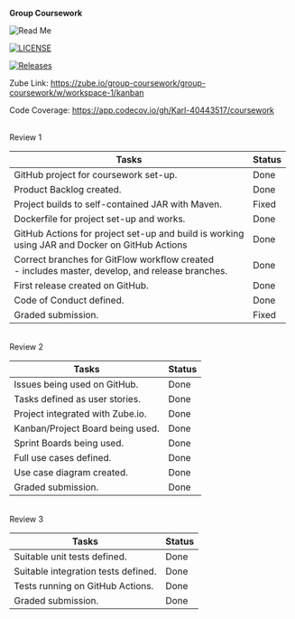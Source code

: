 **Group Coursework**

![Read Me](https://github.com/Karl-40443517/Coursework/README.md/badge.svg)

[![LICENSE](https://img.shields.io/github/license/Karl-40443517/sem.svg?style=flat-square)](https://github.com/Karl-40443517/coursework/master/LICENSE)

[![Releases](https://img.shields.io/github/release/JBLACK2889/sem/all.svg?style=flat-square)](https://github.com/JBLACK2889/coursework/releases)

Zube Link: https://zube.io/group-coursework/group-coursework/w/workspace-1/kanban

Code Coverage: https://app.codecov.io/gh/Karl-40443517/coursework

<br/>
Review 1

| Tasks                                                                                                 | Status |
|-------------------------------------------------------------------------------------------------------|--------|
| GitHub project for coursework set-up.                                                                 | Done   |
| Product Backlog created.                                                                              | Done   |
| Project builds to self-contained JAR with Maven.                                                      | Fixed  |
| Dockerfile for project set-up and works.                                                              | Done   |
| GitHub Actions for project set-up and build is working <br/>using JAR and Docker on GitHub Actions    | Done   |
| Correct branches for GitFlow workflow created <br/> - includes master, develop, and release branches. | Done   |
| First release created on GitHub.                                                                      | Done   |
| Code of Conduct defined.                                                                              | Done   |
| Graded submission.                                                                                    | Fixed  |

<br/>
Review 2

| Tasks                            | Status |
|----------------------------------|--------|
| Issues being used on GitHub.     | Done   |
| Tasks defined as user stories.   | Done   |
| Project integrated with Zube.io. | Done   |
| Kanban/Project Board being used. | Done   |
| Sprint Boards being used.        | Done   |
| Full use cases defined.          | Done   |
| Use case diagram created.        | Done   |
| Graded submission.               | Done   |

<br/>
Review 3

| Tasks                               | Status |
|-------------------------------------|--------|
| Suitable unit tests defined.        | Done   |
| Suitable integration tests defined. | Done   |
| Tests running on GitHub Actions.    | Done   |
| Graded submission.                  | Done   |
